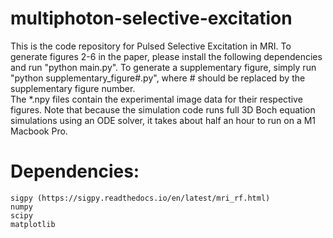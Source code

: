# multiphoton-selective-excitation

This is the code repository for Pulsed Selective Excitation in MRI.
To generate figures 2-6 in the paper, please install the following dependencies and run "python main.py". To generate a supplementary figure, simply run "python supplementary_figure#.py", where # should be replaced by the supplementary figure number.\
The *.npy files contain the experimental image data for their respective figures. Note that because the simulation code runs full 3D Boch equation simulations using an ODE solver, it takes about half an hour to run on a M1 Macbook Pro.

# Dependencies: 
    sigpy (https://sigpy.readthedocs.io/en/latest/mri_rf.html)
    numpy
    scipy
    matplotlib
